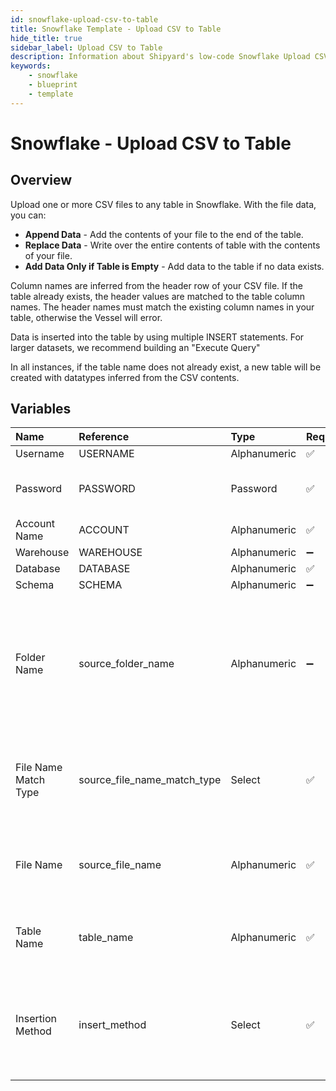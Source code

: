 ```yaml
---
id: snowflake-upload-csv-to-table
title: Snowflake Template - Upload CSV to Table
hide_title: true
sidebar_label: Upload CSV to Table
description: Information about Shipyard's low-code Snowflake Upload CSV to Table blueprint. Upload a CSV file to any table in Snowflake. With the file data, you can create a new table, overwrite the existing table, or append to the end of the table.
keywords:
    - snowflake
    - blueprint
    - template
---
```


# Snowflake - Upload CSV to Table

## Overview

Upload one or more CSV files to any table in Snowflake. With the file data, you can:
- **Append Data** - Add the contents of your file to the end of the table.
- **Replace Data** - Write over the entire contents of table with the contents of your file.
- **Add Data Only if Table is Empty** - Add data to the table if no data exists.

Column names are inferred from the header row of your CSV file. If the table already exists, the header values are matched to the table column names. The header names must match the existing column names in your table, otherwise the Vessel will error.

Data is inserted into the table by using multiple INSERT statements. For larger datasets, we recommend building an &#34;Execute Query&#34;

In all instances, if the table name does not already exist, a new table will be created with datatypes inferred from the CSV contents.



## Variables

| Name | Reference | Type | Required | Default | Options | Description |
|:---|:---|:---|:---|:---|:---|:---|
| Username | USERNAME | Alphanumeric | :white_check_mark: |  | - | - |
| Password | PASSWORD | Password | :white_check_mark: | - | - | Password for the provided username |
| Account Name | ACCOUNT | Alphanumeric | :white_check_mark: |  | - | - |
| Warehouse | WAREHOUSE | Alphanumeric | :heavy_minus_sign: | - | - | - |
| Database | DATABASE | Alphanumeric | :white_check_mark: |  | - | - |
| Schema | SCHEMA | Alphanumeric | :heavy_minus_sign: |  | - | - |
| Folder Name | source_folder_name | Alphanumeric | :heavy_minus_sign: |  | - | Folder where the file to upload can be found. Leaving blank will search in the current working directory. |
| File Name Match Type | source_file_name_match_type | Select | :white_check_mark: | exact_match | `Exact Match`, `Regex Match` | Determines if the text in &#34;File Name&#34; will match to one or multiple files. |
| File Name | source_file_name | Alphanumeric | :white_check_mark: |  | - | Name of the file to upload to the specified table |
| Table Name | table_name | Alphanumeric | :white_check_mark: |  | - | Name of the table where you want data inserted |
| Insertion Method | insert_method | Select | :white_check_mark: | append | `Append Data`, `Replace Data`, `Add Data Only if Table is Empty` | Determines how the data in your file will be added to the table |


